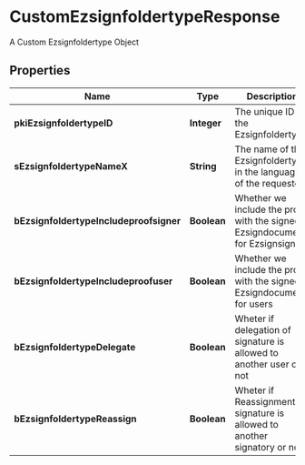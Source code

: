 

# CustomEzsignfoldertypeResponse

A Custom Ezsignfoldertype Object

## Properties

| Name | Type | Description | Notes |
|------------ | ------------- | ------------- | -------------|
|**pkiEzsignfoldertypeID** | **Integer** | The unique ID of the Ezsignfoldertype. |  |
|**sEzsignfoldertypeNameX** | **String** | The name of the Ezsignfoldertype in the language of the requester |  |
|**bEzsignfoldertypeIncludeproofsigner** | **Boolean** | Whether we include the proof with the signed Ezsigndocument for Ezsignsigners |  |
|**bEzsignfoldertypeIncludeproofuser** | **Boolean** | Whether we include the proof with the signed Ezsigndocument for users |  |
|**bEzsignfoldertypeDelegate** | **Boolean** | Wheter if delegation of signature is allowed to another user or not |  [optional] |
|**bEzsignfoldertypeReassign** | **Boolean** | Wheter if Reassignment of signature is allowed to another signatory or not |  [optional] |



